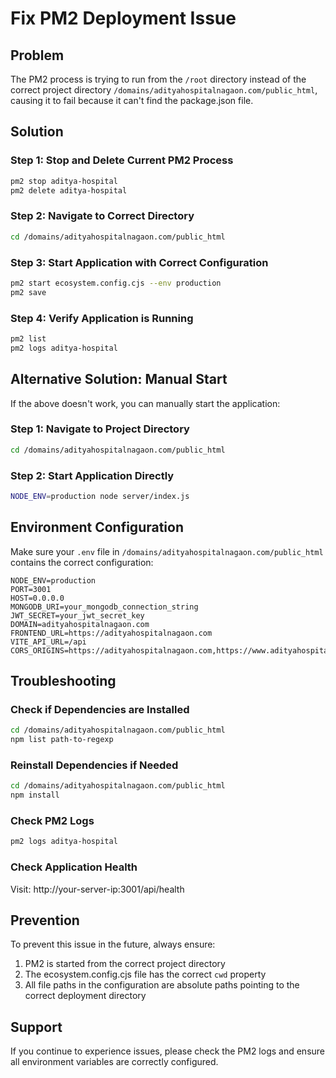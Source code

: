 # Fix PM2 Deployment Issue

## Problem
The PM2 process is trying to run from the `/root` directory instead of the correct project directory `/domains/adityahospitalnagaon.com/public_html`, causing it to fail because it can't find the package.json file.

## Solution

### Step 1: Stop and Delete Current PM2 Process
```bash
pm2 stop aditya-hospital
pm2 delete aditya-hospital
```

### Step 2: Navigate to Correct Directory
```bash
cd /domains/adityahospitalnagaon.com/public_html
```

### Step 3: Start Application with Correct Configuration
```bash
pm2 start ecosystem.config.cjs --env production
pm2 save
```

### Step 4: Verify Application is Running
```bash
pm2 list
pm2 logs aditya-hospital
```

## Alternative Solution: Manual Start

If the above doesn't work, you can manually start the application:

### Step 1: Navigate to Project Directory
```bash
cd /domains/adityahospitalnagaon.com/public_html
```

### Step 2: Start Application Directly
```bash
NODE_ENV=production node server/index.js
```

## Environment Configuration

Make sure your `.env` file in `/domains/adityahospitalnagaon.com/public_html` contains the correct configuration:

```env
NODE_ENV=production
PORT=3001
HOST=0.0.0.0
MONGODB_URI=your_mongodb_connection_string
JWT_SECRET=your_jwt_secret_key
DOMAIN=adityahospitalnagaon.com
FRONTEND_URL=https://adityahospitalnagaon.com
VITE_API_URL=/api
CORS_ORIGINS=https://adityahospitalnagaon.com,https://www.adityahospitalnagaon.com
```

## Troubleshooting

### Check if Dependencies are Installed
```bash
cd /domains/adityahospitalnagaon.com/public_html
npm list path-to-regexp
```

### Reinstall Dependencies if Needed
```bash
cd /domains/adityahospitalnagaon.com/public_html
npm install
```

### Check PM2 Logs
```bash
pm2 logs aditya-hospital
```

### Check Application Health
Visit: http://your-server-ip:3001/api/health

## Prevention

To prevent this issue in the future, always ensure:
1. PM2 is started from the correct project directory
2. The ecosystem.config.cjs file has the correct `cwd` property
3. All file paths in the configuration are absolute paths pointing to the correct deployment directory

## Support
If you continue to experience issues, please check the PM2 logs and ensure all environment variables are correctly configured.